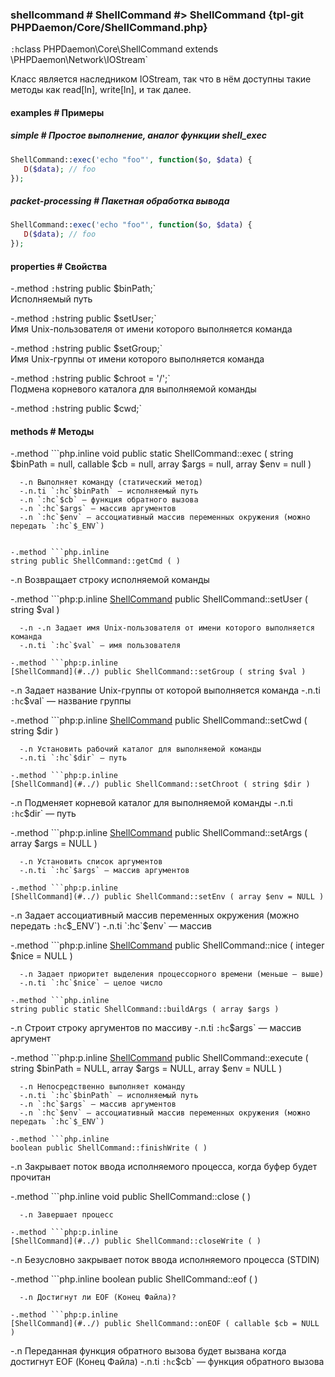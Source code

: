 ### shellcommand # ShellCommand #> ShellCommand {tpl-git PHPDaemon/Core/ShellCommand.php}

`:h`class PHPDaemon\Core\ShellCommand extends \PHPDaemon\Network\IOStream`

Класс является наследником IOStream, так что в нём доступны такие методы как read[ln], write[ln], и так далее.

#### examples # Примеры

##### simple # Простое выполнение, аналог функции shell_exec

```php
ShellCommand::exec('echo "foo"', function($o, $data) {
   D($data); // foo
});
```

##### packet-processing # Пакетная обработка вывода

```php
ShellCommand::exec('echo "foo"', function($o, $data) {
   D($data); // foo
});
```

#### properties # Свойства

 -.method `:h`string public $binPath;`  
 Исполняемый путь

 -.method `:h`string public $setUser;`  
 Имя Unix-пользователя от имени которого выполняется команда

 -.method `:h`string public $setGroup;`  
Имя Unix-группы от имени которого выполняется команда

 -.method `:h`string public $chroot = '/';`  
Подмена корневого каталога для выполняемой команды

 -.method `:h`string public $cwd;`  
 

#### methods # Методы

-.method ```php.inline
 void public static ShellCommand::exec ( string $binPath = null, callable $cb = null, array $args = null, array $env = null )
 ```
   -.n Выполняет команду (статический метод)
   -.n.ti `:hc`$binPath` — исполняемый путь
   -.n `:hc`$cb` — функция обратного вызова
   -.n `:hc`$args` — массив аргументов
   -.n `:hc`$env` — ассоциативный массив переменных окружения (можно передать `:hc`$_ENV`)


 -.method ```php.inline
 string public ShellCommand::getCmd ( )
 ```
   -.n Возвращает строку исполняемой команды

 -.method ```php:p.inline
 [ShellCommand](#../) public ShellCommand::setUser ( string $val )
 ```
   -.n -.n Задает имя Unix-пользователя от имени которого выполняется команда
   -.n.ti `:hc`$val` — имя пользователя

 -.method ```php:p.inline
 [ShellCommand](#../) public ShellCommand::setGroup ( string $val )
 ```
   -.n Задает название Unix-группы от которой выполняется команда
   -.n.ti `:hc`$val` — название группы

 -.method ```php:p.inline
 [ShellCommand](#../) public ShellCommand::setCwd ( string $dir )
 ```
   -.n Установить рабочий каталог для выполняемой команды
   -.n.ti `:hc`$dir` — путь

 -.method ```php:p.inline
 [ShellCommand](#../) public ShellCommand::setChroot ( string $dir )
 ```
   -.n Подменяет корневой каталог для выполняемой команды
   -.n.ti `:hc`$dir` — путь


 -.method ```php:p.inline
 [ShellCommand](#../) public ShellCommand::setArgs ( array $args = NULL )
 ```
   -.n Установить список аргументов
   -.n.ti `:hc`$args` — массив аргументов

 -.method ```php:p.inline
 [ShellCommand](#../) public ShellCommand::setEnv ( array $env = NULL )
 ```
   -.n Задает ассоциативный массив переменных окружения (можно передать `:hc`$_ENV`)
   -.n.ti `:hc`$env` — массив

 -.method ```php:p.inline
 [ShellCommand](#../) public ShellCommand::nice ( integer $nice = NULL )
 ```
   -.n Задает приоритет выделения процессорного времени (меньше — выше)
   -.n.ti `:hc`$nice` — целое число

 -.method ```php.inline
 string public static ShellCommand::buildArgs ( array $args )
 ```
   -.n Строит строку аргументов по массиву
   -.n.ti `:hc`$args` — массив аргумент

 -.method ```php:p.inline
 [ShellCommand](#../) public ShellCommand::execute ( string $binPath = NULL, array $args = NULL, array $env = NULL )
 ```
   -.n Непосредственно выполняет команду
   -.n.ti `:hc`$binPath` — исполняемый путь
   -.n `:hc`$args` — массив аргументов
   -.n `:hc`$env` — ассоциативный массив переменных окружения (можно передать `:hc`$_ENV`)

 -.method ```php.inline
 boolean public ShellCommand::finishWrite ( )
 ```
   -.n Закрывает поток ввода исполняемого процесса, когда буфер будет прочитан

 -.method ```php.inline
 void public ShellCommand::close ( )
 ```
   -.n Завершает процесс

 -.method ```php:p.inline
 [ShellCommand](#../) public ShellCommand::closeWrite ( )
 ```
   -.n Безусловно закрывает поток ввода исполняемого процесса (STDIN)

 -.method ```php.inline
 boolean public ShellCommand::eof ( )
 ```
   -.n Достигнут ли EOF (Конец Файла)?

 -.method ```php:p.inline
 [ShellCommand](#../) public ShellCommand::onEOF ( callable $cb = NULL )
 ```
   -.n Переданная функция обратного вызова будет вызвана когда достигнут EOF (Конец Файла)
   -.n.ti `:hc`$cb` — функция обратного вызова

